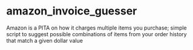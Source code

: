 # amazon_invoice_guesser
Amazon is a PITA on how it charges multiple items you purchase; simple script to suggest possible combinations of items from your order history that match a given dollar value
